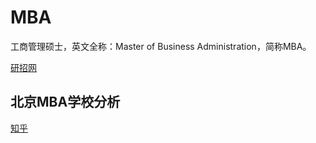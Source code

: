 
# MBA

工商管理硕士，英文全称：Master of Business Administration，简称MBA。

[研招网](http://yz.chsi.com.cn/ )

## 北京MBA学校分析

[知乎](https://zhuanlan.zhihu.com/p/144541518 )